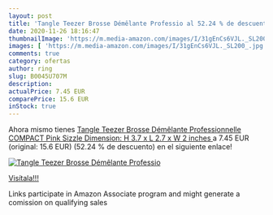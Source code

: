 ```yaml
---
layout: post
title: 'Tangle Teezer Brosse Démêlante Professio al 52.24 % de descuento'
date: 2020-11-26 18:16:47
thumbnailImage: 'https://m.media-amazon.com/images/I/31gEnCs6VJL._SL200_.jpg'
images: [ 'https://m.media-amazon.com/images/I/31gEnCs6VJL._SL200_.jpg' ]
comments: true
category: ofertas
author: ring
slug: B0045U707M
description:
actualPrice: 7.45 EUR
comparePrice: 15.6 EUR
inStock: true
---
```


Ahora mismo tienes [Tangle Teezer Brosse Démêlante Professionnelle COMPACT Pink Sizzle  Dimension: H 3.7 x L 2.7 x W 2 inches ](https://www.amazon.fr/dp/B0045U707M/?tag=tolees0d-21) a 7.45 EUR (original: 15.6 EUR) (52.24 %  de descuento) en el siguiente enlace!

[![Tangle Teezer Brosse Démêlante Professio](https://m.media-amazon.com/images/I/31gEnCs6VJL._SL200_.jpg)](https://www.amazon.fr/dp/B0045U707M/?tag=tolees0d-21)

[Visítala!!!](https://www.amazon.fr/dp/B0045U707M/?tag=tolees0d-21)

Links participate in Amazon Associate program and might generate a comission on qualifying sales
